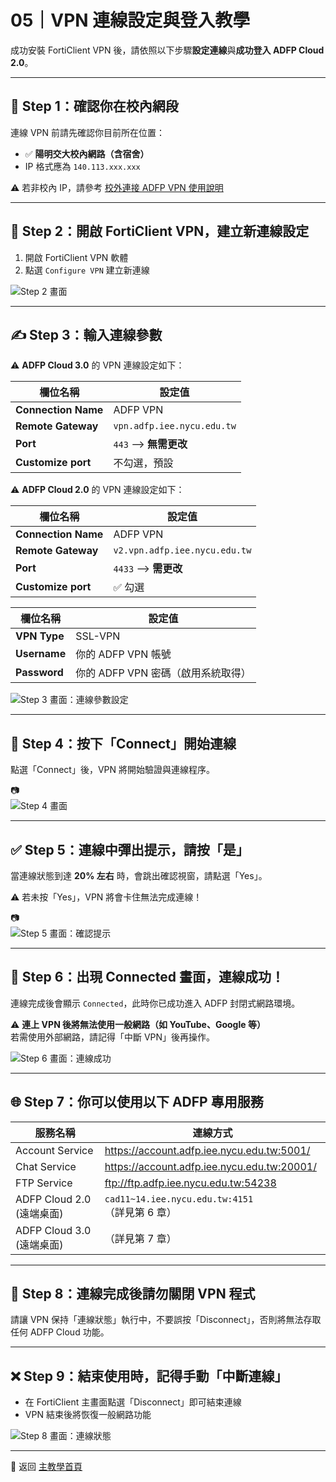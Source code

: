 # 05｜VPN 連線設定與登入教學

成功安裝 FortiClient VPN 後，請依照以下步驟**設定連線**與**成功登入 ADFP Cloud 2.0**。

---

## 📌 Step 1：確認你在校內網段

連線 VPN 前請先確認你目前所在位置：

- ✅ **陽明交大校內網路（含宿舍）**
- IP 格式應為 `140.113.xxx.xxx`

⚠️ 若非校內 IP，請參考 [校外連接 ADFP VPN 使用說明](https://adfp.si2.iee.nycu.edu.tw/knowledge-base/knowledge-base-2023-10-01/)

---

## 🔧 Step 2：開啟 FortiClient VPN，建立新連線設定

1. 開啟 FortiClient VPN 軟體  
2. 點選 `Configure VPN` 建立新連線

![Step 2 畫面](./images/vpn_conn_01.png)

---

## ✍️ Step 3：輸入連線參數

⚠️ **ADFP Cloud 3.0** 的 VPN 連線設定如下：

| 欄位名稱 | 設定值 |
|----------|--------|
| **Connection Name** | ADFP VPN |
| **Remote Gateway** | `vpn.adfp.iee.nycu.edu.tw` |
| **Port** | `443` --> **無需更改**|
| **Customize port** | 不勾選，預設 |


⚠️ **ADFP Cloud 2.0** 的 VPN 連線設定如下：

| 欄位名稱 | 設定值 |
|----------|--------|
| **Connection Name** | ADFP VPN |
| **Remote Gateway** | `v2.vpn.adfp.iee.nycu.edu.tw` |
| **Port** | `4433` --> **需更改**|
| **Customize port** | ✅ 勾選 |

| 欄位名稱 | 設定值 |
|----------|--------|
| **VPN Type** | SSL-VPN |
| **Username** | 你的 ADFP VPN 帳號 |
| **Password** | 你的 ADFP VPN 密碼（啟用系統取得） |

![Step 3 畫面：連線參數設定](./images/vpn_conn_02.png)

---

## 🔐 Step 4：按下「Connect」開始連線

點選「Connect」後，VPN 將開始驗證與連線程序。

📷  
![Step 4 畫面](./images/vpn_conn_03.png)

---

## ✅ Step 5：連線中彈出提示，請按「是」

當連線狀態到達 **20% 左右** 時，會跳出確認視窗，請點選「Yes」。

⚠️ 若未按「Yes」，VPN 將會卡住無法完成連線！

📷  
![Step 5 畫面：確認提示](./images/vpn_conn_04.png)

---

## 🎉 Step 6：出現 Connected 畫面，連線成功！

連線完成後會顯示 `Connected`，此時你已成功進入 ADFP 封閉式網路環境。

⚠️ **連上 VPN 後將無法使用一般網路（如 YouTube、Google 等）**  
若需使用外部網路，請記得「中斷 VPN」後再操作。

![Step 6 畫面：連線成功](./images/vpn_conn_05.png)

---

## 🌐 Step 7：你可以使用以下 ADFP 專用服務

| 服務名稱 | 連線方式 |
|----------|----------|
| Account Service | https://account.adfp.iee.nycu.edu.tw:5001/ |
| Chat Service | https://account.adfp.iee.nycu.edu.tw:20001/ |
| FTP Service | ftp://ftp.adfp.iee.nycu.edu.tw:54238 |
| ADFP Cloud 2.0 (遠端桌面) | `cad11~14.iee.nycu.edu.tw:4151`（詳見第 6 章） |
| ADFP Cloud 3.0 (遠端桌面) | （詳見第 7 章） |

---

## 🔌 Step 8：連線完成後請勿關閉 VPN 程式

請讓 VPN 保持「連線狀態」執行中，不要誤按「Disconnect」，否則將無法存取任何 ADFP Cloud 功能。



---

## ❌ Step 9：結束使用時，記得手動「中斷連線」

- 在 FortiClient 主畫面點選「Disconnect」即可結束連線
- VPN 結束後將恢復一般網路功能

![Step 8 畫面：連線狀態](./images/vpn_conn_06.png)

---

📘 返回 [主教學首頁](../README.md)
